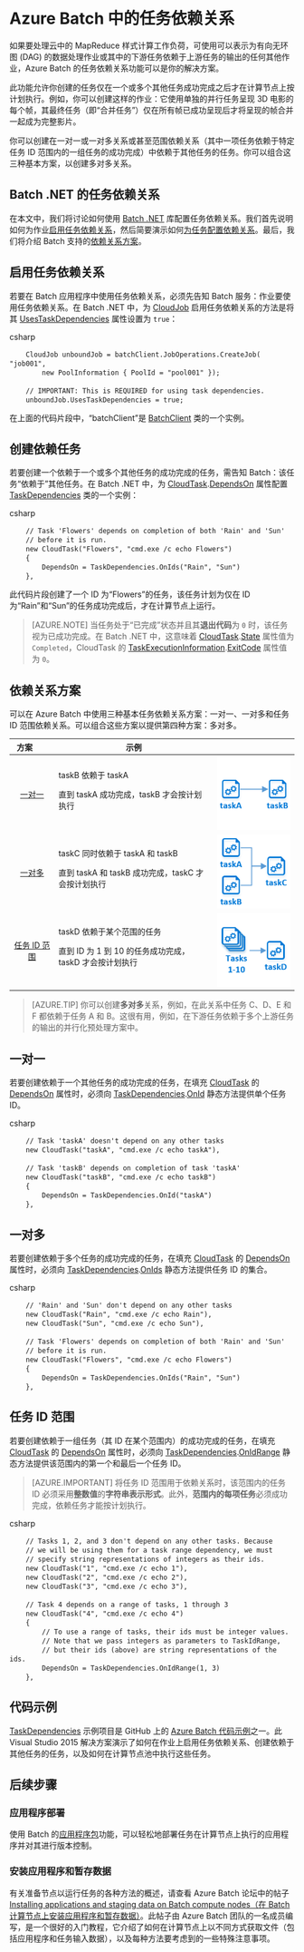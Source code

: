 <properties
	pageTitle="Azure Batch 中的任务依赖关系 | Microsoft Azure"
	description="在 Azure Batch 中创建依赖于其他任务的成功完成的任务，以处理 MapReduce 样式工作负荷和类似的大数据工作负荷。"
	services="batch"
	documentationCenter=".net"
	authors="mmacy"
	manager="timlt"
	editor="" />

<tags
	ms.service="batch"
	ms.date="06/29/2016"
	wacn.date="08/02/2016" />

# Azure Batch 中的任务依赖关系

如果要处理云中的 MapReduce 样式计算工作负荷，可使用可以表示为有向无环图 (DAG) 的数据处理作业或其中的下游任务依赖于上游任务的输出的任何其他作业，Azure Batch 的任务依赖关系功能可以是你的解决方案。

此功能允许你创建的任务仅在一个或多个其他任务成功完成之后才在计算节点上按计划执行。例如，你可以创建这样的作业：它使用单独的并行任务呈现 3D 电影的每个帧，其最终任务（即“合并任务”）仅在所有帧已成功呈现后才将呈现的帧合并一起成为完整影片。

你可以创建在一对一或一对多关系或甚至范围依赖关系（其中一项任务依赖于特定任务 ID 范围内的一组任务的成功完成）中依赖于其他任务的任务。你可以组合这三种基本方案，以创建多对多关系。

## Batch .NET 的任务依赖关系

在本文中，我们将讨论如何使用 [Batch .NET][net_msdn] 库配置任务依赖关系。我们首先说明如何为作业[启用任务依赖关系](#enable-task-dependencies)，然后简要演示如何[为任务配置依赖关系](#create-dependent-tasks)。最后，我们将介绍 Batch 支持的[依赖关系方案](#dependency-scenarios)。

## <a name="enable-task-dependencies"></a>启用任务依赖关系

若要在 Batch 应用程序中使用任务依赖关系，必须先告知 Batch 服务：作业要使用任务依赖关系。在 Batch .NET 中，为 [CloudJob][net_cloudjob] 启用任务依赖关系的方法是将其 [UsesTaskDependencies][net_usestaskdependencies] 属性设置为 `true`：

csharp
		
		CloudJob unboundJob = batchClient.JobOperations.CreateJob( "job001",
		    new PoolInformation { PoolId = "pool001" });
		
		// IMPORTANT: This is REQUIRED for using task dependencies.
		unboundJob.UsesTaskDependencies = true;


在上面的代码片段中，“batchClient”是 [BatchClient][net_batchclient] 类的一个实例。

## <a name="create-dependent-tasks"></a>创建依赖任务

若要创建一个依赖于一个或多个其他任务的成功完成的任务，需告知 Batch：该任务“依赖于”其他任务。在 Batch .NET 中，为 [CloudTask][net_cloudtask].[DependsOn][net_dependson] 属性配置 [TaskDependencies][net_taskdependencies] 类的一个实例：

csharp
		
		// Task 'Flowers' depends on completion of both 'Rain' and 'Sun'
		// before it is run.
		new CloudTask("Flowers", "cmd.exe /c echo Flowers")
		{
		    DependsOn = TaskDependencies.OnIds("Rain", "Sun")
		},


此代码片段创建了一个 ID 为“Flowers”的任务，该任务计划为仅在 ID 为“Rain”和“Sun”的任务成功完成后，才在计算节点上运行。

 > [AZURE.NOTE] 当任务处于“已完成”状态并且其**退出代码**为 `0` 时，该任务视为已成功完成。在 Batch .NET 中，这意味着 [CloudTask][net_cloudtask].[State][net_taskstate] 属性值为 `Completed`，CloudTask 的 [TaskExecutionInformation][net_taskexecutioninformation].[ExitCode][net_exitcode] 属性值为 `0`。

## <a name="dependency-scenarios"></a>依赖关系方案

可以在 Azure Batch 中使用三种基本任务依赖关系方案：一对一、一对多和任务 ID 范围依赖关系。可以组合这些方案以提供第四种方案：多对多。

 方案&nbsp;&nbsp;&nbsp;&nbsp;&nbsp;&nbsp;&nbsp; | 示例 | |
 :-------------------: | ------------------- | -------------------
 [一对一](#one-to-one) | taskB 依赖于 taskA <p/> 直到 taskA 成功完成，taskB 才会按计划执行 | ![关系图：一对一任务依赖关系][1]
 [一对多](#one-to-many) | taskC 同时依赖于 taskA 和 taskB <p/> 直到 taskA 和 taskB 成功完成，taskC 才会按计划执行 | ![关系图：一对多任务依赖关系][2]
 [任务 ID 范围](#task-id-range) | taskD 依赖于某个范围的任务 <p/> 直到 ID 为 1 到 10 的任务成功完成，taskD 才会按计划执行 | ![关系图：任务 ID 范围依赖关系][3]

>[AZURE.TIP] 你可以创建**多对多**关系，例如，在此关系中任务 C、D、E 和 F 都依赖于任务 A 和 B。这很有用，例如，在下游任务依赖于多个上游任务的输出的并行化预处理方案中。

## <a name="one-to-one"></a>一对一

若要创建依赖于一个其他任务的成功完成的任务，在填充 [CloudTask][net_cloudtask] 的 [DependsOn][net_dependson] 属性时，必须向 [TaskDependencies][net_taskdependencies].[OnId][net_onid] 静态方法提供单个任务 ID。

csharp

		// Task 'taskA' doesn't depend on any other tasks
		new CloudTask("taskA", "cmd.exe /c echo taskA"),
		
		// Task 'taskB' depends on completion of task 'taskA'
		new CloudTask("taskB", "cmd.exe /c echo taskB")
		{
		    DependsOn = TaskDependencies.OnId("taskA")
		},


## <a name="one-to-many"></a>一对多

若要创建依赖于多个任务的成功完成的任务，在填充 [CloudTask][net_cloudtask] 的 [DependsOn][net_dependson] 属性时，必须向 [TaskDependencies][net_taskdependencies].[OnIds][net_onids] 静态方法提供任务 ID 的集合。

csharp
		
		// 'Rain' and 'Sun' don't depend on any other tasks
		new CloudTask("Rain", "cmd.exe /c echo Rain"),
		new CloudTask("Sun", "cmd.exe /c echo Sun"),
		
		// Task 'Flowers' depends on completion of both 'Rain' and 'Sun'
		// before it is run.
		new CloudTask("Flowers", "cmd.exe /c echo Flowers")
		{
		    DependsOn = TaskDependencies.OnIds("Rain", "Sun")
		},


## <a name="task-id-range"></a>任务 ID 范围

若要创建依赖于一组任务（其 ID 在某个范围内）的成功完成的任务，在填充 [CloudTask][net_cloudtask] 的 [DependsOn][net_dependson] 属性时，必须向 [TaskDependencies][net_taskdependencies].[OnIdRange][net_onidrange] 静态方法提供该范围内的第一个和最后一个任务 ID。

>[AZURE.IMPORTANT] 将任务 ID 范围用于依赖关系时，该范围内的任务 ID 必须采用**整数值**的**字符串表示形式**。此外，**范围内的每项任务**必须成功完成，依赖任务才能按计划执行。

csharp

		// Tasks 1, 2, and 3 don't depend on any other tasks. Because
		// we will be using them for a task range dependency, we must
		// specify string representations of integers as their ids.
		new CloudTask("1", "cmd.exe /c echo 1"),
		new CloudTask("2", "cmd.exe /c echo 2"),
		new CloudTask("3", "cmd.exe /c echo 3"),
		
		// Task 4 depends on a range of tasks, 1 through 3
		new CloudTask("4", "cmd.exe /c echo 4")
		{
		    // To use a range of tasks, their ids must be integer values.
		    // Note that we pass integers as parameters to TaskIdRange,
		    // but their ids (above) are string representations of the ids.
		    DependsOn = TaskDependencies.OnIdRange(1, 3)
		},


## 代码示例

[TaskDependencies][github_taskdependencies] 示例项目是 GitHub 上的 [Azure Batch 代码示例][github_samples]之一。此 Visual Studio 2015 解决方案演示了如何在作业上启用任务依赖关系、创建依赖于其他任务的任务，以及如何在计算节点池中执行这些任务。

## 后续步骤

### 应用程序部署

使用 Batch 的[应用程序包](/documentation/articles/batch-application-packages)功能，可以轻松地部署任务在计算节点上执行的应用程序并对其进行版本控制。

### 安装应用程序和暂存数据

有关准备节点以运行任务的各种方法的概述，请查看 Azure Batch 论坛中的帖子 [Installing applications and staging data on Batch compute nodes（在 Batch 计算节点上安装应用程序和暂存数据）][forum_post]。此帖子由 Azure Batch 团队的一名成员编写，是一个很好的入门教程，它介绍了如何在计算节点上以不同方式获取文件（包括应用程序和任务输入数据），以及每种方法要考虑到的一些特殊注意事项。

[forum_post]: https://social.msdn.microsoft.com/Forums/zh-cn/87b19671-1bdf-427a-972c-2af7e5ba82d9/installing-applications-and-staging-data-on-batch-compute-nodes?forum=azurebatch
[github_taskdependencies]: https://github.com/Azure/azure-batch-samples/tree/master/CSharp/ArticleProjects/TaskDependencies
[github_samples]: https://github.com/Azure/azure-batch-samples
[net_batchclient]: https://msdn.microsoft.com/zh-cn/library/azure/microsoft.azure.batch.batchclient.aspx
[net_cloudjob]: https://msdn.microsoft.com/zh-cn/library/azure/microsoft.azure.batch.cloudjob.aspx
[net_cloudtask]: https://msdn.microsoft.com/zh-cn/library/azure/microsoft.azure.batch.cloudtask.aspx
[net_dependson]: https://msdn.microsoft.com/zh-cn/library/azure/microsoft.azure.batch.cloudtask.dependson.aspx
[net_exitcode]: https://msdn.microsoft.com/zh-cn/library/azure/microsoft.azure.batch.taskexecutioninformation.exitcode.aspx
[net_msdn]: https://msdn.microsoft.com/zh-cn/library/azure/mt348682.aspx
[net_onid]: https://msdn.microsoft.com/zh-cn/library/microsoft.azure.batch.taskdependencies.onid.aspx
[net_onids]: https://msdn.microsoft.com/zh-cn/library/microsoft.azure.batch.taskdependencies.onids.aspx
[net_onidrange]: https://msdn.microsoft.com/zh-cn/library/microsoft.azure.batch.taskdependencies.onidrange.aspx
[net_taskexecutioninformation]: https://msdn.microsoft.com/zh-cn/library/azure/microsoft.azure.batch.taskexecutioninformation.aspx
[net_taskstate]: https://msdn.microsoft.com/zh-cn/library/azure/microsoft.azure.batch.common.taskstate.aspx
[net_usestaskdependencies]: https://msdn.microsoft.com/zh-cn/library/azure/microsoft.azure.batch.cloudjob.usestaskdependencies.aspx
[net_taskdependencies]: https://msdn.microsoft.com/zh-cn/library/azure/microsoft.azure.batch.taskdependencies.aspx

[1]: ./media/batch-task-dependency/01_one_to_one.png
[2]: ./media/batch-task-dependency/02_one_to_many.png
[3]: ./media/batch-task-dependency/03_task_id_range.png

<!---HONumber=Mooncake_0725_2016-->